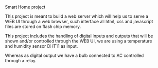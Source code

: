 
Smart Home project

This project is meant to build a web server which will help us to serve a WEB UI through a web browser,
such interface all html, css and javascript files are stored on flash chip memory.

This project includes the handling of digital inputs and outputs that will be shown and/or controlled through the WEB UI,
we are using a temperature and humidity sensor DHT11 as input.

Whereas as digital output we have a bulb connected to AC controlled through a relay.